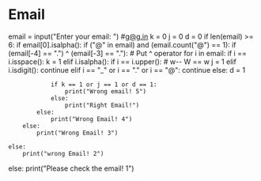 # Email

email = input("Enter your email: ") #g@g.in
k = 0
j = 0
d = 0
if len(email) >= 6:
    if email[0].isalpha():
        if ("@" in email) and (email.count("@") == 1):
            if (email[-4] == ".") ^ (email[-3] == "."): # Put ^ operator
                for i in email:
                    if i == i.isspace():
                        k = 1
                    elif i.isalpha():
                        if i == i.upper():  # w-- W == w
                            j = 1
                    elif i.isdigit():
                        continue
                    elif i == "_" or i == "." or i == "@":
                        continue
                    else: 
                        d = 1

                if k == 1 or j == 1 or d == 1:
                    print("Wrong email! 5")
                else:
                    print("Right Email!")
            else:
                print("Wrong Email! 4")
        else:
            print("Wrong Email! 3")
            
    else:
        print("wrong Email! 2")
else:
    print("Please check the email! 1")

